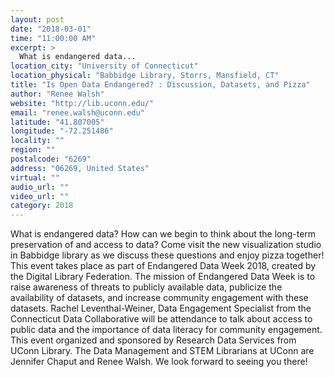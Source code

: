 ```yaml
---
layout: post
date: "2018-03-01"
time: "11:00:00 AM"
excerpt: >
  What is endangered data...
location_city: "University of Connecticut"
location_physical: "Babbidge Library, Storrs, Mansfield, CT"
title: "Is Open Data Endangered? : Discussion, Datasets, and Pizza"
author: "Renee Walsh"
website: "http://lib.uconn.edu/"
email: "renee.walsh@uconn.edu"
latitude: "41.807005"
longitude: "-72.251486"
locality: ""
region: ""
postalcode: "6269"
address: "06269, United States"
virtual: ""
audio_url: ""
video_url: ""
category: 2018
---
```


What is endangered data? 
How can we begin to think about the long-term preservation of and access to data? 
Come visit the new visualization studio in Babbidge library as we discuss these questions and enjoy pizza together! 
This event takes place as part of Endangered Data Week 2018, created by the Digital Library Federation.  The mission of Endangered Data Week is to raise awareness of threats to publicly available data, publicize the availability of datasets, and increase community engagement with these datasets.
Rachel Leventhal-Weiner, Data Engagement Specialist from the Connecticut Data Collaborative will be attendance to talk about access to public data and the importance of data literacy for community engagement.
This event organized and sponsored by Research Data Services from UConn Library.   The Data Management and STEM Librarians at UConn are Jennifer Chaput and Renee Walsh.  We look forward to seeing you there!


